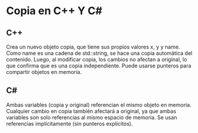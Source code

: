 # Copia en C++ Y C#

## C++

Crea un nuevo objeto copia, que tiene sus propios valores x, y y name. Como name es una cadena de std::string, se hace una copia automática del contenido. Luego, al modificar copia, los cambios no afectan a original, lo que confirma que es una copia independiente.
Puede usarse punteros para compartir objetos en memoria.

## C#

Ambas variables (copia y original) referencian el mismo objeto en memoria. Cualquier cambio en copia también afectará a original, ya que ambas variables son solo referencias al mismo espacio de memoria.
Se usan referencias implícitamente (sin punteros explícitos).
